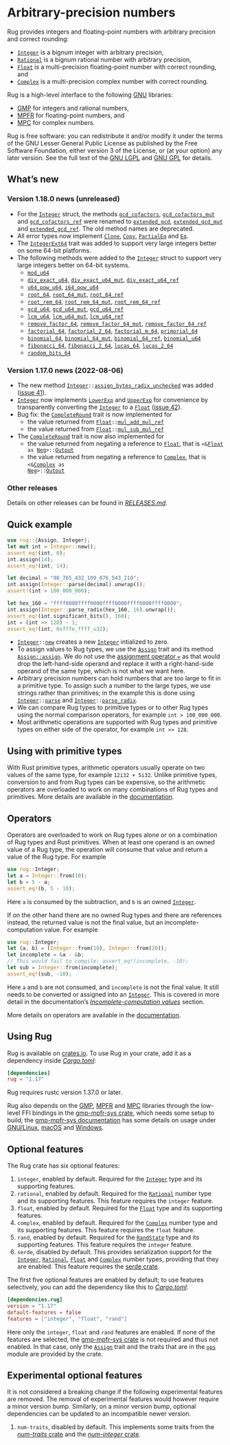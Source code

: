 <!-- Copyright © 2016–2022 Trevor Spiteri -->

<!-- Copying and distribution of this file, with or without modification, are
permitted in any medium without royalty provided the copyright notice and this
notice are preserved. This file is offered as-is, without any warranty. -->

# Arbitrary-precision numbers

Rug provides integers and floating-point numbers with arbitrary precision and
correct rounding:

  * [`Integer`] is a bignum integer with arbitrary precision,
  * [`Rational`] is a bignum rational number with arbitrary precision,
  * [`Float`] is a multi-precision floating-point number with correct rounding,
    and
  * [`Complex`] is a multi-precision complex number with correct rounding.

Rug is a high-level interface to the following [GNU] libraries:

  * [GMP] for integers and rational numbers,
  * [MPFR] for floating-point numbers, and
  * [MPC] for complex numbers.

Rug is free software: you can redistribute it and/or modify it under the terms
of the GNU Lesser General Public License as published by the Free Software
Foundation, either version 3 of the License, or (at your option) any later
version. See the full text of the [GNU LGPL] and [GNU GPL] for details.

## What’s new

### Version 1.18.0 news (unreleased)

  * For the [`Integer`] struct, the methods [`gcd_cofactors`][int-gc-1-18],
    [`gcd_cofactors_mut`][int-gcm-1-18] and [`gcd_cofactors_ref`][int-gcr-1-18]
    were renamed to [`extended_gcd`][int-eg-1-18],
    [`extended_gcd_mut`][int-egm-1-18] and [`extended_gcd_ref`][int-egr-1-18].
    The old method names are deprecated.
  * All error types now implement [`Clone`], [`Copy`], [`PartialEq`] and [`Eq`].
  * The [`IntegerExt64`][ie64-1-18] trait was added to support very large
    integers better on some 64-bit platforms.
  * The following methods were added to the [`Integer`][int-1-18] struct to
    support very large integers better on 64-bit systems.
    * [`mod_u64`][int-mu-1-18]
    * [`div_exact_u64`][int-deu-1-18], [`div_exact_u64_mut`][int-deum-1-18],
      [`div_exact_u64_ref`][int-deur-1-18]
    * [`u64_pow_u64`][int-upu-1-18], [`i64_pow_u64`][int-ipu-1-18]
    * [`root_64`][int-r-1-18], [`root_64_mut`][int-rm-1-18],
      [`root_64_ref`][int-rr-1-18]
    * [`root_rem_64`][int-rre-1-18], [`root_rem_64_mut`][int-rrem-1-18],
      [`root_rem_64_ref`][int-rrer-1-18]
    * [`gcd_u64`][int-gu-1-18], [`gcd_u64_mut`][int-gum-1-18],
      [`gcd_u64_ref`][int-gur-1-18]
    * [`lcm_u64`][int-lu-1-18], [`lcm_u64_mut`][int-lum-1-18],
      [`lcm_u64_ref`][int-lur-1-18]
    * [`remove_factor_64`][int-rf-1-18], [`remove_factor_64_mut`][int-rfm-1-18],
      [`remove_factor_64_ref`][int-rfr-1-18]
    * [`factorial_64`][int-fact-1-18], [`factorial_2_64`][int-fact2-1-18],
      [`factorial_m_64`][int-factm-1-18], [`primorial_64`][int-p-1-18]
    * [`binomial_64`][int-bin-1-18], [`binomial_64_mut`][int-binm-1-18],
      [`binomial_64_ref`][int-binr-1-18], [`binomial_u64`][int-binu-1-18]
    * [`fibonacci_64`][int-fib-1-18], [`fibonacci_2_64`][int-fib2-1-18],
      [`lucas_64`][int-luc-1-18], [`lucas_2_64`][int-luc2-1-18]
    * [`random_bits_64`][int-rb-1-18]

[`Clone`]: https://doc.rust-lang.org/core/clone/trait.Clone.html
[`Copy`]: https://doc.rust-lang.org/core/marker/trait.Copy.html
[`Eq`]: https://doc.rust-lang.org/core/cmp/trait.Eq.html
[`PartialEq`]: https://doc.rust-lang.org/core/cmp/trait.PartialEq.html
[ie64-1-18]: https://docs.rs/rug/~1.18/rug/integer/trait.IntegerExt64.html
[int-1-18]: https://docs.rs/rug/~1.18/rug/struct.Integer.html
[int-bin-1-18]: https://docs.rs/rug/~1.18/rug/struct.Integer.html#method.binomial_64
[int-binm-1-18]: https://docs.rs/rug/~1.18/rug/struct.Integer.html#method.binomial_64_mut
[int-binr-1-18]: https://docs.rs/rug/~1.18/rug/struct.Integer.html#method.binomial_64_ref
[int-binu-1-18]: https://docs.rs/rug/~1.18/rug/struct.Integer.html#method.binomial_u64
[int-deu-1-18]: https://docs.rs/rug/~1.18/rug/struct.Integer.html#method.div_exact_u64
[int-deum-1-18]: https://docs.rs/rug/~1.18/rug/struct.Integer.html#method.div_exact_u64_mut
[int-deur-1-18]: https://docs.rs/rug/~1.18/rug/struct.Integer.html#method.div_exact_u64_ref
[int-eg-1-18]: https://docs.rs/rug/~1.18/rug/struct.Integer.html#method.extended_gcd
[int-egm-1-18]: https://docs.rs/rug/~1.18/rug/struct.Integer.html#method.extended_gcd_mut
[int-egr-1-18]: https://docs.rs/rug/~1.18/rug/struct.Integer.html#method.extended_gcd_ref
[int-fact-1-18]: https://docs.rs/rug/~1.18/rug/struct.Integer.html#method.factorial_64
[int-fact2-1-18]: https://docs.rs/rug/~1.18/rug/struct.Integer.html#method.factorial_2_64
[int-factm-1-18]: https://docs.rs/rug/~1.18/rug/struct.Integer.html#method.factorial_m_64
[int-fib-1-18]: https://docs.rs/rug/~1.18/rug/struct.Integer.html#method.fibonacci_64
[int-fib2-1-18]: https://docs.rs/rug/~1.18/rug/struct.Integer.html#method.fibonacci_2_64
[int-gc-1-18]: https://docs.rs/rug/~1.18/rug/struct.Integer.html#method.gcd_cofactors
[int-gcm-1-18]: https://docs.rs/rug/~1.18/rug/struct.Integer.html#method.gcd_cofactors_mut
[int-gcr-1-18]: https://docs.rs/rug/~1.18/rug/struct.Integer.html#method.gcd_cofactors_ref
[int-gu-1-18]: https://docs.rs/rug/~1.18/rug/struct.Integer.html#method.gcd_u64
[int-gum-1-18]: https://docs.rs/rug/~1.18/rug/struct.Integer.html#method.gcd_u64_mut
[int-gur-1-18]: https://docs.rs/rug/~1.18/rug/struct.Integer.html#method.gcd_u64_ref
[int-ipu-1-18]: https://docs.rs/rug/~1.18/rug/struct.Integer.html#method.i64_pow_u64
[int-lu-1-18]: https://docs.rs/rug/~1.18/rug/struct.Integer.html#method.lcd_u64
[int-luc-1-18]: https://docs.rs/rug/~1.18/rug/struct.Integer.html#method.lucas_64
[int-luc2-1-18]: https://docs.rs/rug/~1.18/rug/struct.Integer.html#method.lucas_2_64
[int-lum-1-18]: https://docs.rs/rug/~1.18/rug/struct.Integer.html#method.lcd_u64_mut
[int-lur-1-18]: https://docs.rs/rug/~1.18/rug/struct.Integer.html#method.lcd_u64_ref
[int-mu-1-18]: https://docs.rs/rug/~1.18/rug/struct.Integer.html#method.mod_u64
[int-p-1-18]: https://docs.rs/rug/~1.18/rug/struct.Integer.html#method.primorial_64
[int-r-1-18]: https://docs.rs/rug/~1.18/rug/struct.Integer.html#method.root_64
[int-rb-1-18]: https://docs.rs/rug/~1.18/rug/struct.Integer.html#method.random_bits_64
[int-rf-1-18]: https://docs.rs/rug/~1.18/rug/struct.Integer.html#method.remove_factor_64
[int-rfm-1-18]: https://docs.rs/rug/~1.18/rug/struct.Integer.html#methoed.remove_factor_64_mut
[int-rfr-1-18]: https://docs.rs/rug/~1.18/rug/struct.Integer.html#method.remove_factor_64_ref
[int-rm-1-18]: https://docs.rs/rug/~1.18/rug/struct.Integer.html#method.root_64_mut
[int-rr-1-18]: https://docs.rs/rug/~1.18/rug/struct.Integer.html#method.root_64_ref
[int-rre-1-18]: https://docs.rs/rug/~1.18/rug/struct.Integer.html#method.root_rem_64
[int-rrem-1-18]: https://docs.rs/rug/~1.18/rug/struct.Integer.html#method.root_rem_64_mut
[int-rrer-1-18]: https://docs.rs/rug/~1.18/rug/struct.Integer.html#method.root_rem_64_ref
[int-upu-1-18]: https://docs.rs/rug/~1.18/rug/struct.Integer.html#method.u64_pow_u64

### Version 1.17.0 news (2022-08-06)

  * The new method
    <code>[Integer][int-1-17]::[assign\_bytes\_radix\_unchecked][int-abru-1-17]</code>
    was added ([issue 41]).
  * [`Integer`][int-1-17] now implements [`LowerExp`] and [`UpperExp`] for
    convenience by transparently converting the [`Integer`][int-1-17] to a
    [`Float`][flo-1-17] ([issue 42]).
  * Bug fix: the [`CompleteRound`][cr-1-17] trait is now implemented for
      * the value returned from
        <code>[Float][flo-1-17]::[mul\_add\_mul\_ref][flo-mamr-1-17]</code>
      * the value returned from
        <code>[Float][flo-1-17]::[mul\_sub\_mul\_ref][flo-msmr-1-17]</code>
  * The [`CompleteRound`][cr-1-17] trait is now also implemented for
      * the value returned from negating a reference to [`Float`][flo-1-17],
        that is
        <code>&lt;&amp;[Float][flo-1-17] as [Neg][`Neg`]>::[Output][NegOutput]</code>
      * the value returned from negating a reference to [`Complex`][com-1-17],
        that is
        <code>&lt;&amp;[Complex][com-1-17] as [Neg][`Neg`]>::[Output][NegOutput]</code>

[NegOutput]: https://doc.rust-lang.org/nightly/core/ops/trait.Neg.html#associatedtype.Output
[`LowerExp`]: https://doc.rust-lang.org/nightly/core/fmt/trait.LowerExp.html
[`Neg`]: https://doc.rust-lang.org/nightly/core/ops/trait.Neg.html
[`UpperExp`]: https://doc.rust-lang.org/nightly/core/fmt/trait.UpperExp.html
[com-1-17]: https://docs.rs/rug/~1.17/rug/struct.Complex.html
[cr-1-17]: https://docs.rs/rug/~1.17/rug/ops/trait.CompleteRound.html
[flo-1-17]: https://docs.rs/rug/~1.17/rug/struct.Float.html
[flo-mamr-1-17]: https://docs.rs/rug/~1.17/rug/struct.Float.html#method.mul_add_mul_ref
[flo-msmr-1-17]: https://docs.rs/rug/~1.17/rug/struct.Float.html#method.mul_sub_mul_ref
[int-1-17]: https://docs.rs/rug/~1.17/rug/struct.Integer.html
[int-abru-1-17]: https://docs.rs/rug/~1.17/rug/struct.Integer.html#method.assign_bytes_radix_unchecked
[issue 41]: https://gitlab.com/tspiteri/rug/-/issues/41
[issue 42]: https://gitlab.com/tspiteri/rug/-/issues/42

### Other releases

Details on other releases can be found in [*RELEASES.md*].

## Quick example

```rust
use rug::{Assign, Integer};
let mut int = Integer::new();
assert_eq!(int, 0);
int.assign(14);
assert_eq!(int, 14);

let decimal = "98_765_432_109_876_543_210";
int.assign(Integer::parse(decimal).unwrap());
assert!(int > 100_000_000);

let hex_160 = "ffff0000ffff0000ffff0000ffff0000ffff0000";
int.assign(Integer::parse_radix(hex_160, 16).unwrap());
assert_eq!(int.significant_bits(), 160);
int = (int >> 128) - 1;
assert_eq!(int, 0xfffe_ffff_u32);
```

  * <code>[Integer][`Integer`]::[new][`new`]</code> creates a new [`Integer`]
    intialized to zero.
  * To assign values to Rug types, we use the [`Assign`] trait and its method
    [`Assign::assign`]. We do not use the [assignment operator `=`][assignment]
    as that would drop the left-hand-side operand and replace it with a
    right-hand-side operand of the same type, which is not what we want here.
  * Arbitrary precision numbers can hold numbers that are too large to fit in a
    primitive type. To assign such a number to the large types, we use strings
    rather than primitives; in the example this is done using
    <code>[Integer][`Integer`]::[parse][`parse`]</code> and
    <code>[Integer][`Integer`]::[parse_radix][`parse_radix`]</code>.
  * We can compare Rug types to primitive types or to other Rug types using the
    normal comparison operators, for example `int > 100_000_000`.
  * Most arithmetic operations are supported with Rug types and primitive types
    on either side of the operator, for example `int >> 128`.

## Using with primitive types

With Rust primitive types, arithmetic operators usually operate on two values of
the same type, for example `12i32 + 5i32`. Unlike primitive types, conversion to
and from Rug types can be expensive, so the arithmetic operators are overloaded
to work on many combinations of Rug types and primitives. More details are
available in the [documentation][primitive types].

## Operators

Operators are overloaded to work on Rug types alone or on a combination of Rug
types and Rust primitives. When at least one operand is an owned value of a Rug
type, the operation will consume that value and return a value of the Rug type.
For example

```rust
use rug::Integer;
let a = Integer::from(10);
let b = 5 - a;
assert_eq!(b, 5 - 10);
```

Here `a` is consumed by the subtraction, and `b` is an owned [`Integer`].

If on the other hand there are no owned Rug types and there are references
instead, the returned value is not the final value, but an
incomplete-computation value. For example

```rust
use rug::Integer;
let (a, b) = (Integer::from(10), Integer::from(20));
let incomplete = &a - &b;
// This would fail to compile: assert_eq!(incomplete, -10);
let sub = Integer::from(incomplete);
assert_eq!(sub, -10);
```

Here `a` and `b` are not consumed, and `incomplete` is not the final value. It
still needs to be converted or assigned into an [`Integer`]. This is covered in
more detail in the documentation’s [*Incomplete-computation values*] section.

More details on operators are available in the [documentation][operators].

## Using Rug

Rug is available on [crates.io][rug crate]. To use Rug in your crate, add it as
a dependency inside [*Cargo.toml*]:

```toml
[dependencies]
rug = "1.17"
```

Rug requires rustc version 1.37.0 or later.

Rug also depends on the [GMP], [MPFR] and [MPC] libraries through the low-level
FFI bindings in the [gmp-mpfr-sys crate][sys crate], which needs some setup to
build; the [gmp-mpfr-sys documentation][sys] has some details on usage under
[GNU/Linux][sys gnu], [macOS][sys mac] and [Windows][sys win].

## Optional features

The Rug crate has six optional features:

 1. `integer`, enabled by default. Required for the [`Integer`] type and its
    supporting features.
 2. `rational`, enabled by default. Required for the [`Rational`] number type
    and its supporting features. This feature requires the `integer` feature.
 3. `float`, enabled by default. Required for the [`Float`] type and its
    supporting features.
 4. `complex`, enabled by default. Required for the [`Complex`] number type and
    its supporting features. This feature requires the `float` feature.
 5. `rand`, enabled by default. Required for the [`RandState`] type and its
    supporting features. This feature requires the `integer` feature.
 6. `serde`, disabled by default. This provides serialization support for the
    [`Integer`], [`Rational`], [`Float`] and [`Complex`] number types, providing
    that they are enabled. This feature requires the [serde crate].

The first five optional features are enabled by default; to use features
selectively, you can add the dependency like this to [*Cargo.toml*]:

```toml
[dependencies.rug]
version = "1.17"
default-features = false
features = ["integer", "float", "rand"]
```

Here only the `integer`, `float` and `rand` features are enabled. If none of the
features are selected, the [gmp-mpfr-sys crate][sys crate] is not required and
thus not enabled. In that case, only the [`Assign`] trait and the traits that
are in the [`ops`] module are provided by the crate.

## Experimental optional features

It is not considered a breaking change if the following experimental features
are removed. The removal of experimental features would however require a minor
version bump. Similarly, on a minor version bump, optional dependencies can be
updated to an incompatible newer version.

 1. `num-traits`, disabled by default. This implements some traits from the
    [*num-traits* crate] and the [*num-integer* crate].

[*Cargo.toml*]: https://doc.rust-lang.org/cargo/guide/dependencies.html
[*Incomplete-computation values*]: https://docs.rs/rug/~1.17/rug/index.html#incomplete-computation-values
[*RELEASES.md*]: https://gitlab.com/tspiteri/rug/blob/master/RELEASES.md
[*num-integer* crate]: https://crates.io/crates/num-integer
[*num-traits* crate]: https://crates.io/crates/num-traits
[GMP]: https://gmplib.org/
[GNU GPL]: https://www.gnu.org/licenses/gpl-3.0.html
[GNU LGPL]: https://www.gnu.org/licenses/lgpl-3.0.en.html
[GNU]: https://www.gnu.org/
[MPC]: http://www.multiprecision.org/mpc/
[MPFR]: https://www.mpfr.org/
[`Assign::assign`]: https://docs.rs/rug/~1.17/rug/trait.Assign.html#tymethod.assign
[`Assign`]: https://docs.rs/rug/~1.17/rug/trait.Assign.html
[`Complex`]: https://docs.rs/rug/~1.17/rug/struct.Complex.html
[`Float`]: https://docs.rs/rug/~1.17/rug/struct.Float.html
[`Integer`]: https://docs.rs/rug/~1.17/rug/struct.Integer.html
[`RandState`]: https://docs.rs/rug/~1.17/rug/rand/struct.RandState.html
[`Rational`]: https://docs.rs/rug/~1.17/rug/struct.Rational.html
[`new`]: https://docs.rs/rug/~1.17/rug/struct.Integer.html#method.new
[`ops`]: https://docs.rs/rug/~1.17/rug/ops/index.html
[`parse_radix`]: https://docs.rs/rug/~1.17/rug/struct.Integer.html#method.parse_radix
[`parse`]: https://docs.rs/rug/~1.17/rug/struct.Integer.html#method.parse
[assignment]: https://doc.rust-lang.org/reference/expressions/operator-expr.html#assignment-expressions
[operators]: https://docs.rs/rug/~1.17/rug/index.html#operators
[primitive types]: https://docs.rs/rug/~1.17/rug/index.html#using-with-primitive-types
[rug crate]: https://crates.io/crates/rug
[serde crate]: https://crates.io/crates/serde
[sys crate]: https://crates.io/crates/gmp-mpfr-sys
[sys gnu]: https://docs.rs/gmp-mpfr-sys/~1.4/gmp_mpfr_sys/index.html#building-on-gnulinux
[sys mac]: https://docs.rs/gmp-mpfr-sys/~1.4/gmp_mpfr_sys/index.html#building-on-macos
[sys win]: https://docs.rs/gmp-mpfr-sys/~1.4/gmp_mpfr_sys/index.html#building-on-windows
[sys]: https://docs.rs/gmp-mpfr-sys/~1.4/gmp_mpfr_sys/index.html
